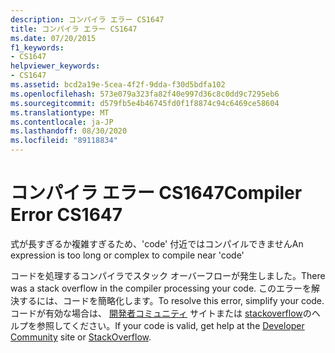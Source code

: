 ```yaml
---
description: コンパイラ エラー CS1647
title: コンパイラ エラー CS1647
ms.date: 07/20/2015
f1_keywords:
- CS1647
helpviewer_keywords:
- CS1647
ms.assetid: bcd2a19e-5cea-4f2f-9dda-f30d5bdfa102
ms.openlocfilehash: 573e079a323fa82f40e997d36c8c0dd9c7295eb6
ms.sourcegitcommit: d579fb5e4b46745fd0f1f8874c94c6469ce58604
ms.translationtype: MT
ms.contentlocale: ja-JP
ms.lasthandoff: 08/30/2020
ms.locfileid: "89118834"
---
```

# <a name="compiler-error-cs1647"></a><span data-ttu-id="d5b73-103">コンパイラ エラー CS1647</span><span class="sxs-lookup"><span data-stu-id="d5b73-103">Compiler Error CS1647</span></span>
<span data-ttu-id="d5b73-104">式が長すぎるか複雑すぎるため、'code' 付近ではコンパイルできません</span><span class="sxs-lookup"><span data-stu-id="d5b73-104">An expression is too long or complex to compile near 'code'</span></span>  
  
 <span data-ttu-id="d5b73-105">コードを処理するコンパイラでスタック オーバーフローが発生しました。</span><span class="sxs-lookup"><span data-stu-id="d5b73-105">There was a stack overflow in the compiler processing your code.</span></span> <span data-ttu-id="d5b73-106">このエラーを解決するには、コードを簡略化します。</span><span class="sxs-lookup"><span data-stu-id="d5b73-106">To resolve this error, simplify your code.</span></span> <span data-ttu-id="d5b73-107">コードが有効な場合は、 [開発者コミュニティ](https://developercommunity.visualstudio.com/spaces/61/index.html) サイトまたは [stackoverflow](https://stackoverflow.com/)のヘルプを参照してください。</span><span class="sxs-lookup"><span data-stu-id="d5b73-107">If your code is valid, get help at the [Developer Community](https://developercommunity.visualstudio.com/spaces/61/index.html) site or [StackOverflow](https://stackoverflow.com/).</span></span>
